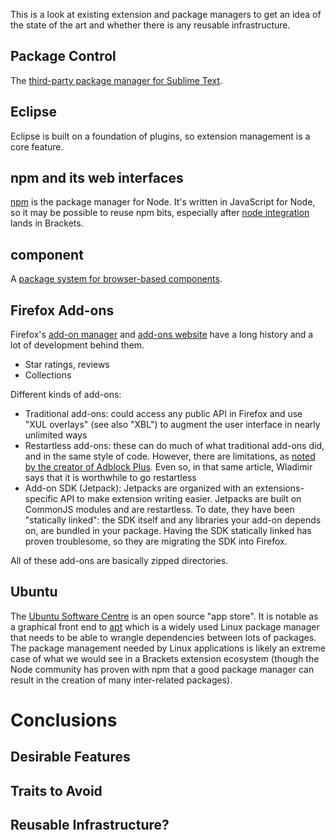 This is a look at existing extension and package managers to get an idea of the state of the art and whether there is any reusable infrastructure.

## Package Control ##

The [third-party package manager for Sublime Text](http://wbond.net/sublime_packages/package_control).

## Eclipse ##

Eclipse is built on a foundation of plugins, so extension management is a core feature.

## npm and its web interfaces ##

[npm](https://npmjs.org/) is the package manager for Node. It's written in JavaScript for Node, so it may be possible to reuse npm bits, especially after [node integration](https://trello.com/card/5-live-development-on-localhost/4f90a6d98f77505d7940ce88/684) lands in Brackets.

## component ##

A [package system for browser-based components](https://github.com/component).

## Firefox Add-ons ##

Firefox's [add-on manager](https://support.mozilla.org/en-US/kb/find-and-install-add-ons-add-features-to-firefox) and [add-ons website](https://addons.mozilla.org/en-US/firefox/) have a long history and a lot of development behind them.

* Star ratings, reviews
* Collections

Different kinds of add-ons:

* Traditional add-ons: could access any public API in Firefox and use "XUL overlays" (see also "XBL") to augment the user interface in nearly unlimited ways
* Restartless add-ons: these can do much of what traditional add-ons did, and in the same style of code. However, there are limitations, as [noted by the creator of Adblock Plus](http://adblockplus.org/blog/why-you-should-make-your-next-add-on-restartless). Even so, in that same article, Wladimir says that it is worthwhile to go restartless
* Add-on SDK (Jetpack): Jetpacks are organized with an extensions-specific API to make extension writing easier. Jetpacks are built on CommonJS modules and are restartless. To date, they have been "statically linked": the SDK itself and any libraries your add-on depends on, are bundled in your package. Having the SDK statically linked has proven troublesome, so they are migrating the SDK into Firefox.

All of these add-ons are basically zipped directories.

## Ubuntu ##

The [Ubuntu Software Centre](http://www.ubuntu.com/ubuntu/features/find-more-apps) is an open source "app store". It is notable as a graphical front end to [apt](http://en.wikipedia.org/wiki/Advanced_Packaging_Tool) which is a widely used Linux package manager that needs to be able to wrangle dependencies between lots of packages. The package management needed by Linux applications is likely an extreme case of what we would see in a Brackets extension ecosystem (though the Node community has proven with npm that a good package manager can result in the creation of many inter-related packages).

# Conclusions #

## Desirable Features ##

## Traits to Avoid ##

## Reusable Infrastructure? ##